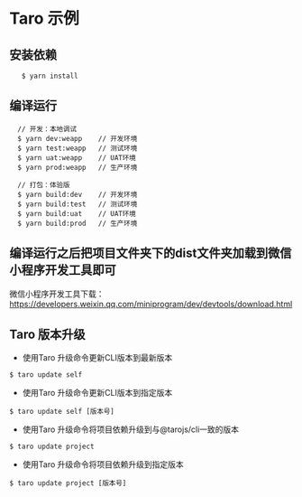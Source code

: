 # Taro 示例

## 安装依赖
```
   $ yarn install 
```

## 编译运行
```
  // 开发：本地调试
  $ yarn dev:weapp    // 开发环境
  $ yarn test:weapp   // 测试环境
  $ yarn uat:weapp    // UAT环境
  $ yarn prod:weapp   // 生产环境
  
  // 打包：体验版
  $ yarn build:dev    // 开发环境
  $ yarn build:test   // 测试环境
  $ yarn build:uat    // UAT环境
  $ yarn build:prod   // 生产环境
```

## 编译运行之后把项目文件夹下的dist文件夹加载到微信小程序开发工具即可

微信小程序开发工具下载：https://developers.weixin.qq.com/miniprogram/dev/devtools/download.html

## Taro 版本升级

- 使用Taro 升级命令更新CLI版本到最新版本
```
$ taro update self
```

- 使用Taro 升级命令更新CLI版本到指定版本
```
$ taro update self [版本号]
```

- 使用Taro 升级命令将项目依赖升级到与@tarojs/cli一致的版本
```
$ taro update project
```

- 使用Taro 升级命令将项目依赖升级到指定版本
```
$ taro update project [版本号]
```
